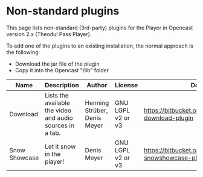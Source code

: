 # Non-standard plugins

This page lists non-standard (3rd-party) plugins for the Player in Opencast version 2.x (Theodul Pass Player).

To add one of the plugins to an existing installation, the normal approach is the following:

 - Download the jar file of the plugin
 - Copy it into the Opencast "/lib" folder

|Name|Description|Author|License|Download|
|----|-----------|------|-------|--------|
|Download	|Lists the available the video and audio sources in a tab.	|Henning Strüber, Denis Meyer	|GNU LGPL v2 or v3	|https://bitbucket.org/CallToPower/theodul-download-plugin|
|Snow Showcase	|Let it snow in the player!	|Denis Meyer	|GNU LGPL v2 or v3	|https://bitbucket.org/CallToPower/theodul-snowshowcase-plugin|
